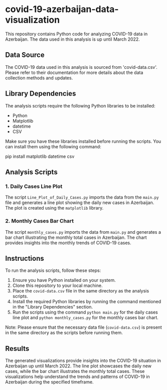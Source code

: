 # covid-19-azerbaijan-data-visualization

This repository contains Python code for analyzing COVID-19 data in Azerbaijan. The data used in this analysis is up until March 2022.

## Data Source

The COVID-19 data used in this analysis is sourced from 'covid-data.csv'. Please refer to their documentation for more details about the data collection methods and updates.

## Library Dependencies

The analysis scripts require the following Python libraries to be installed:

- Python
- Matplotlib
- datetime
- CSV

Make sure you have these libraries installed before running the scripts. You can install them using the following command:

pip install matplotlib datetime csv


## Analysis Scripts

### 1. Daily Cases Line Plot

The script `Line_Plot_of_Daily_Cases.py` imports the data from the `main.py` file and generates a line plot showing the daily new cases in Azerbaijan. The plot is created using the `matplotlib` library.

### 2. Monthly Cases Bar Chart

The script `monthly_cases.py` imports the data from `main.py` and generates a bar chart illustrating the monthly total cases in Azerbaijan. The chart provides insights into the monthly trends of COVID-19 cases.

## Instructions

To run the analysis scripts, follow these steps:

1. Ensure you have Python installed on your system.
2. Clone this repository to your local machine.
3. Place the `covid-data.csv` file in the same directory as the analysis scripts.
4. Install the required Python libraries by running the command mentioned in the "Library Dependencies" section.
5. Run the scripts using the command `python main.py` for the daily cases line plot and `python monthly_cases.py` for the monthly cases bar chart.

Note: Please ensure that the necessary data file (`covid-data.csv`) is present in the same directory as the scripts before running them.

## Results

The generated visualizations provide insights into the COVID-19 situation in Azerbaijan up until March 2022. The line plot showcases the daily new cases, while the bar chart illustrates the monthly total cases. These visualizations help understand the trends and patterns of COVID-19 in Azerbaijan during the specified timeframe.


